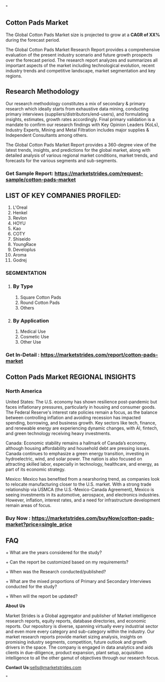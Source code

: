 <p>"</p>
<h2>Cotton Pads Market</h2>
<p>The Global Cotton Pads Market size is projected to grow at a <strong>CAGR of XX%</strong> during the forecast period.</p>
<p>The Global Cotton Pads Market Research Report provides a comprehensive evaluation of the present industry scenario and future growth prospects over the forecast period. The research report analyzes and summarizes all important aspects of the market including technological evolution, recent industry trends and competitive landscape, market segmentation and key regions.<img alt="" /></p>
<h2>Research Methodology</h2>
<p>Our research methodology constitutes a mix of secondary &amp; primary research which ideally starts from exhaustive data mining, conducting primary interviews (suppliers/distributors/end-users), and formulating insights, estimates, growth rates accordingly. Final primary validation is a mandate to confirm our research findings with Key Opinion Leaders (KoLs), Industry Experts, Mining and Metal Filtration includes major supplies &amp; Independent Consultants among others.</p>
<p>The Global Cotton Pads Market Report provides a 360-degree view of the latest trends, insights, and predictions for the global market, along with detailed analysis of various regional market conditions, market trends, and forecasts for the various segments and sub-segments.</p>
<h3><strong>Get Sample Report: <a href="https://marketstrides.com/request-sample/cotton-pads-market">https://marketstrides.com/request-sample/cotton-pads-market</a></strong></h3>
<h2>LIST OF KEY COMPANIES PROFILED:</h2>
<ol>
<li>L'Oreal</li>
<li>Henkel</li>
<li>Revlon</li>
<li>HOYU</li>
<li>Kao</li>
<li>COTY</li>
<li>Shiseido</li>
<li>YoungRace</li>
<li>Developlus</li>
<li>Aroma</li>
<li>Godrej</li>
</ol>
<h3>SEGMENTATION</h3>
<ol>
<li>
<h3>By Type</h3>
<ol>
<li>Square Cotton Pads</li>
<li>Round Cotton Pads</li>
<li>Others</li>
</ol>
</li>
<li>
<h3>By Application</h3>
<ol>
<li>Medical Use</li>
<li>Cosmetic Use</li>
<li>Other Use</li>
</ol>
</li>
</ol>
<h3><strong>Get In-Detail : <a href="https://marketstrides.com/report/cotton-pads-market">https://marketstrides.com/report/cotton-pads-market</a></strong></h3>
<h2>Cotton Pads Market REGIONAL INSIGHTS</h2>
<h3>North America</h3>
<p>United States: The U.S. economy has shown resilience post-pandemic but faces inflationary pressures, particularly in housing and consumer goods. The Federal Reserve's interest rate policies remain a focus, as the balance between controlling inflation and avoiding recession has impacted spending, borrowing, and business growth. Key sectors like tech, finance, and renewable energy are experiencing dynamic changes, with AI, fintech, and green technology receiving heavy investments.</p>
<p>Canada: Economic stability remains a hallmark of Canada&rsquo;s economy, although housing affordability and household debt are pressing issues. Canada continues to emphasize a green energy transition, investing in hydroelectric, wind, and solar power. The nation is also focused on attracting skilled labor, especially in technology, healthcare, and energy, as part of its economic strategy.</p>
<p>Mexico: Mexico has benefited from a nearshoring trend, as companies look to relocate manufacturing closer to the U.S. market. With a strong trade relationship via USMCA (the U.S.-Mexico-Canada Agreement), Mexico is seeing investments in its automotive, aerospace, and electronics industries. However, inflation, interest rates, and a need for infrastructure development remain areas of focus.</p>
<h3><strong>Buy Now : <a href="https://marketstrides.com/buyNow/cotton-pads-market?price=single_price">https://marketstrides.com/buyNow/cotton-pads-market?price=single_price</a></strong></h3>
<h2>FAQ</h2>
<p>+ What are the years considered for the study?</p>
<p>+ Can the report be customized based on my requirements?</p>
<p>+ When was the Research conducted/published?</p>
<p>+ What are the mixed proportions of Primary and Secondary Interviews conducted for the study?</p>
<p>+ When will the report be updated?</p>
<p>𝐀𝐛𝐨𝐮𝐭 𝐔𝐬</p>
<p>Market Strides is a Global aggregator and publisher of Market intelligence research reports, equity reports, database directories, and economic reports. Our repository is diverse, spanning virtually every industrial sector and even more every category and sub-category within the industry. Our market research reports provide market sizing analysis, insights on promising industry segments, competition, future outlook and growth drivers in the space. The company is engaged in data analytics and aids clients in due-diligence, product expansion, plant setup, acquisition intelligence to all the other gamut of objectives through our research focus.</p>
<p>𝐂𝐨𝐧𝐭𝐚𝐜𝐭 𝐔𝐬:<a href="mailto:sells@marketstrides.com">sells@marketstrides.com</a></p>
<p>"</p>

